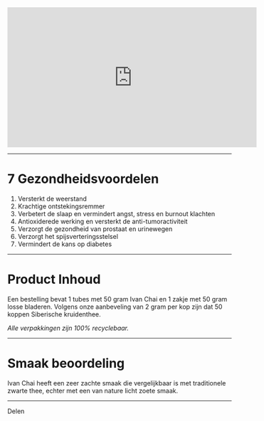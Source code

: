 <iframe width="560" height="315" src="https://www.youtube.com/embed/op2BjUHk06s" frameborder="0" allow="accelerometer; autoplay; encrypted-media; gyroscope; picture-in-picture" allowfullscreen></iframe>



---------------------------------------------------------------


# 7 Gezondheidsvoordelen

1. Versterkt de weerstand
2. Krachtige ontstekingsremmer
3. Verbetert de slaap en vermindert angst, stress en burnout klachten
4. Antioxiderede werking en versterkt de anti-tumoractiviteit
5. Verzorgt de gezondheid van prostaat en urinewegen
6. Verzorgt het spijsverteringsstelsel
7. Vermindert de kans op diabetes


---------------------------------------------------------------

# Product Inhoud
Een bestelling bevat 1 tubes met 50 gram Ivan Chai en 1 zakje met 50 gram losse bladeren. Volgens onze aanbeveling van 2 gram per kop zijn dat 50 koppen Siberische kruidenthee.

_Alle verpakkingen zijn 100% recyclebaar._

---------------------------------------------------------------



# Smaak beoordeling
Ivan Chai heeft een zeer zachte smaak die vergelijkbaar is met traditionele zwarte thee, echter met een van nature licht zoete smaak.



---------------------------------------------------------------



Delen 

